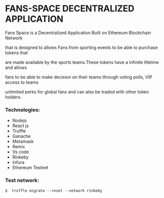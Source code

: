# FANS-SPACE DECENTRALIZED APPLICATION






Fans Space is a Decentralized Application Built on Ethereum Blockchain Network
        
that is designed to allows Fans from sporting events to be able to purchase tokens that
            
are made available by the sports teams.These tokens have a infinite lifetime and allows
            
fans to be able to make decision on their teams through voting polls, VIP access to teams

unlimited perks for global fans and can also be traded with other token holders.


### Technologies:

- Nodejs
- React js
- Truffle
- Ganache
- Metamask
- Remix
- Vs code
- Rinkeby
- Infura
- Ethereum Testnet


### Test network:

`$  truffle migrate --reset --network rinkeby`
